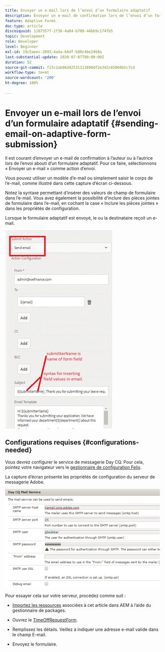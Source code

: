```yaml
---
title: Envoyer un e-mail lors de l’envoi d’un formulaire adaptatif
description: Envoyer un e-mail de confirmation lors de l’envoi d’un formulaire adaptatif à l’aide du composant Envoyer un e-mail
feature: Adaptive Forms
doc-type: article
discoiquuid: 1187357f-2f36-4a04-b708-44bb9c174fb5
topic: Development
role: Developer
level: Beginner
exl-id: 19c5aeec-2893-4ada-b6df-b80c4be2468a
last-substantial-update: 2020-07-07T00:00:00Z
duration: 52
source-git-commit: f23c2ab86d42531113690df2e342c65060b5c7cd
workflow-type: tm+mt
source-wordcount: '200'
ht-degree: 100%

---
```


# Envoyer un e-mail lors de l’envoi d’un formulaire adaptatif {#sending-email-on-adaptive-form-submission}

Il est courant d’envoyer un e-mail de confirmation à l’auteur ou à l’autrice lors de l’envoi abouti d’un formulaire adaptatif. Pour ce faire, sélectionnons « Envoyer un e-mail » comme action d’envoi.

Vous pouvez utiliser un modèle d’e-mail ou simplement saisir le corps de l’e-mail, comme illustré dans cette capture d’écran ci-dessous.

Notez la syntaxe permettant d’insérer des valeurs de champ de formulaire dans l’e-mail. Vous avez également la possibilité d’inclure des pièces jointes de formulaire dans l’e-mail, en cochant la case « Inclure les pièces jointes » dans les propriétés de configuration.

Lorsque le formulaire adaptatif est envoyé, le ou la destinataire reçoit un e-mail.

![SendEmail](assets/sendemailaction.gif)

## Configurations requises {#configurations-needed}

Vous devrez configurer le service de messagerie Day CQ. Pour cela, pointez votre navigateur vers le [gestionnaire de configuration Felix](http://localhost:4502/system/console/configMgr).

La capture d’écran présente les propriétés de configuration du serveur de messagerie Adobe.

![mailservice](assets/mailservice.png)

Pour essayer cela sur votre serveur, procédez comme suit :

* [Importez les ressources](assets/timeoffrequest.zip) associées à cet article dans AEM à l’aide du gestionnaire de packages.

* Ouvrez le [TimeOffRequestForm](http://localhost:4502/content/dam/formsanddocuments/helpx/timeoffrequestform/jcr:content?wcmmode=disabled).

* Remplissez les détails. Veillez à indiquer une adresse e-mail valide dans le champ E-mail.

* Envoyez le formulaire.
